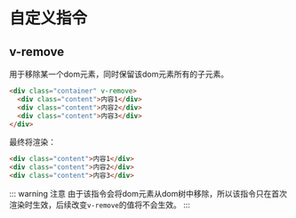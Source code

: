 # 自定义指令

## v-remove
用于移除某一个dom元素，同时保留该dom元素所有的子元素。

```html
<div class="container" v-remove>
  <div class="content">内容1</div>
  <div class="content">内容2</div>
  <div class="content">内容3</div>
</div>
```

最终将渲染：
```html
<div class="content">内容1</div>
<div class="content">内容2</div>
<div class="content">内容3</div>
```

::: warning 注意
由于该指令会将dom元素从dom树中移除，所以该指令只在首次渲染时生效，后续改变`v-remove`的值将不会生效。
:::